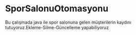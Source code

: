 # SporSalonuOtomasyonu
Bu çalışmada java ile spor salonuna gelen müşterilerin kaydını tutuyoruz.Ekleme-Silme-Güncelleme yapabiliyoruz
